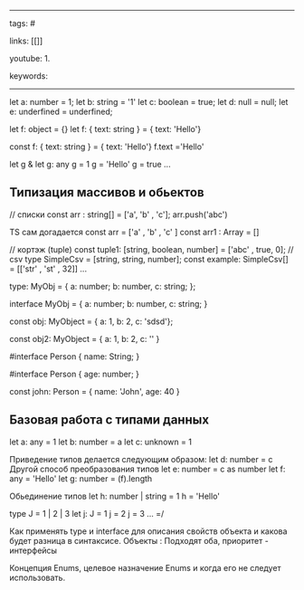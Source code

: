 ____

tags: #

links: [[]]

youtube: 
1. 

keywords:

_____

let a: number = 1;
let b: string = '1'
let c: boolean = true;
let d: null = null;
let e: underfined = underfined;

let f: object  = {}
let f: { text: string } = { text: 'Hello'}

const f: { text: string } = { text: 'Hello'}
f.text ='Hello'

let g & let g: any
g = 1
g = 'Hello'
g = true
...

## Типизация массивов и обьектов

// списки
const arr : string[] = ['a', 'b' , 'c'];
arr.push('abc')

TS сам догадается
const arr = ['a' , 'b' , 'c' ]
const arr1 : Array<number> = []

// кортэж (tuple)
const tuple1: [string, boolean, number] = ['abc' , true, 0];
// csv
type SimpleCsv = [string, string, number];
const example: SimpleCsv[] = [['str' , 'st' , 32]]
...

type: MyObj = {
	a: number;
	b: number,
	c: string;
};

interface MyObj = {
	a: number;
	b: number,
	c: string;
}

const obj: MyObject = { a: 1, b: 2, c: 'sdsd'};

const obj2: MyObject = {
	a: 1,
	b: 2,
	c: ''
}

#interface Person {
	name: String;
}

#interface Person {
	age: number;
}

const john: Person = {
	name: 'John',
	age: 40
}




##  Базовая работа с типами данных

let a: any = 1
let b: number = a
let c: unknown = 1

Приведение типов делается следующим образом:
let d: number = <number>c
	Другой способ преобразования типов
let e: number = c as number
let f: any = 'Hello'
let g: number = (<string>f).length

Обьединение типов
let h: number | string = 1
h = 'Hello'

type J = 1 | 2 | 3
let j: J = 1
j = 2
j = 3
... =/

Как применять type и interface для описания свойств объекта и какова будет разница в синтаксисе.
Объекты : Подходят оба, приоритет - интерфейсы

Концепция Enums, целевое назначение Enums и когда его не следует использовать.